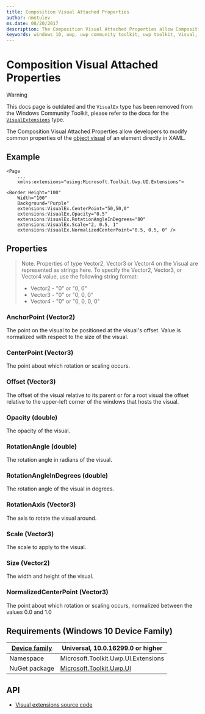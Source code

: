 ```yaml
---
title: Composition Visual Attached Properties
author: nmetulev
ms.date: 08/20/2017
description: The Composition Visual Attached Properties allow Composition Visual Properties to be modified directly in XAML
keywords: windows 10, uwp, uwp community toolkit, uwp toolkit, Visual, composition, xaml, attached property
---
```


# Composition Visual Attached Properties

> [!WARNING]
> This docs page is outdated and the `VisualEx` type has been removed from the Windows Community Toolkit, please refer to the docs for the [`VisualExtensions`](VisualExtensions.md) type.

The Composition Visual Attached Properties allow developers to modify common properties of the [object visual](https://docs.microsoft.com/uwp/api/Windows.UI.Composition.Visual) of an element directly in XAML. 

## Example

```xaml
<Page
    ...
    xmlns:extensions="using:Microsoft.Toolkit.Uwp.UI.Extensions">

<Border Height="100"
    Width="100"
    Background="Purple"
    extensions:VisualEx.CenterPoint="50,50,0"
    extensions:VisualEx.Opacity="0.5"
    extensions:VisualEx.RotationAngleInDegrees="80"
    extensions:VisualEx.Scale="2, 0.5, 1"
    extensions:VisualEx.NormalizedCenterPoint="0.5, 0.5, 0" />
```

## Properties

> Note. Properties of type Vector2, Vector3 or Vector4 on the Visual are represented as strings here. To specify the Vector2, Vector3, or Vector4 value, use the following string format:
>
> * Vector2 - "0" or "0, 0"
> * Vector3 - "0" or "0, 0, 0"
> * Vector4 - "0" or "0, 0, 0, 0"

### AnchorPoint (Vector2)

The point on the visual to be positioned at the visual's offset. Value is normalized with respect to the size of the visual.

### CenterPoint (Vector3)

The point about which rotation or scaling occurs. 

### Offset (Vector3)

The offset of the visual relative to its parent or for a root visual the offset relative to the upper-left corner of the windows that hosts the visual. 

### Opacity (double)

The opacity of the visual.

### RotationAngle (double)

The rotation angle in radians of the visual.

### RotationAngleInDegrees (double)

The rotation angle of the visual in degrees.

### RotationAxis (Vector3)

The axis to rotate the visual around. 

### Scale (Vector3)

The scale to apply to the visual.

### Size (Vector2)

The width and height of the visual.

### NormalizedCenterPoint (Vector3)

The point about which rotation or scaling occurs, normalized between the values 0.0 and 1.0

## Requirements (Windows 10 Device Family)

| [Device family](https://go.microsoft.com/fwlink/p/?LinkID=526370) | Universal, 10.0.16299.0 or higher |
| --- | --- |
| Namespace | Microsoft.Toolkit.Uwp.UI.Extensions |
| NuGet package | [Microsoft.Toolkit.Uwp.UI](https://www.nuget.org/packages/Microsoft.Toolkit.Uwp.UI/) |

## API

* [Visual extensions source code](https://github.com/Microsoft/UWPCommunityToolkit/blob/master/Microsoft.Toolkit.Uwp.UI/Extensions/Visual/VisualEx.cs)
